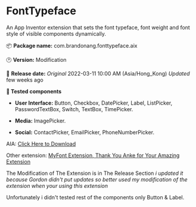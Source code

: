 # FontTypeface
An App Inventor extension that sets the font typeface, font weight and font style of visible components dynamically.

:package: **Package name:** com.brandonang.fonttypeface.aix

:clock1: **Version:** Modification

:date: **Release date:** *Original* 2022-03-11 10:00 AM (Asia/Hong_Kong) *Updated* few weeks ago

**:ticket: Tested components** 

* **User Interface:**  Button, Checkbox, DatePicker, Label, ListPicker, PasswordTextBox, Switch, TextBox, TimePicker. 

* **Media:** ImagePicker.

* **Social:** ContactPicker, EmailPicker, PhoneNumberPicker.

AIA: <a href="https://github.com/bextdev797/FontTypeface/raw/main/FontTypeface.aia">Click Here to Download</a>

Other extension: <a href="https://community.appinventor.mit.edu/t/myfonts-use-your-own-custom-fonts-a-modified-version-of-kens-yourfont-extension/17797/16">MyFont Extension, Thank You Anke for Your Amazing Extension</a>

The Modification of The Extension is in The Release Section *i updated it because Gordon didn't put updates so better used my modification of the extension when your using this extension*

Unfortunately i didn't tested rest of the components only Button & Label.
